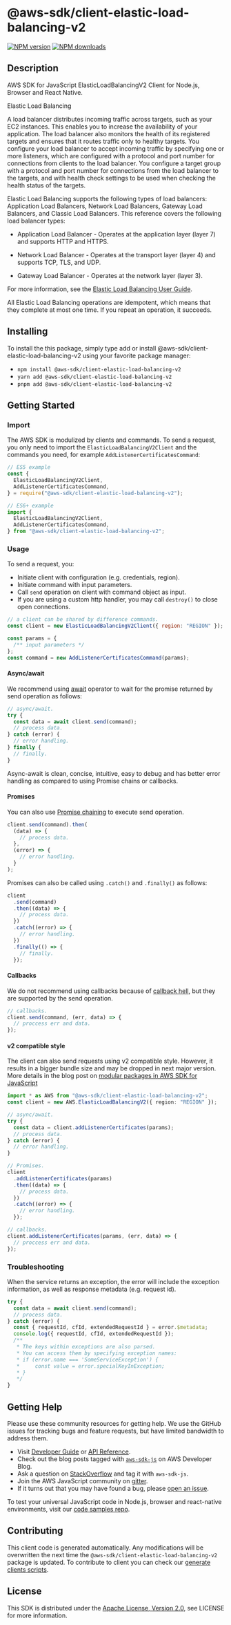 # @aws-sdk/client-elastic-load-balancing-v2

[![NPM version](https://img.shields.io/npm/v/@aws-sdk/client-elastic-load-balancing-v2/latest.svg)](https://www.npmjs.com/package/@aws-sdk/client-elastic-load-balancing-v2)
[![NPM downloads](https://img.shields.io/npm/dm/@aws-sdk/client-elastic-load-balancing-v2.svg)](https://www.npmjs.com/package/@aws-sdk/client-elastic-load-balancing-v2)

## Description

AWS SDK for JavaScript ElasticLoadBalancingV2 Client for Node.js, Browser and React Native.

<fullname>Elastic Load Balancing</fullname>

<p>A load balancer distributes incoming traffic across targets, such as your EC2
instances. This enables you to increase the availability of your application. The load
balancer also monitors the health of its registered targets and ensures that it routes traffic
only to healthy targets. You configure your load balancer to accept incoming traffic by
specifying one or more listeners, which are configured with a protocol and port number for
connections from clients to the load balancer. You configure a target group with a protocol
and port number for connections from the load balancer to the targets, and with health check
settings to be used when checking the health status of the targets.</p>

<p>Elastic Load Balancing supports the following types of load balancers: Application Load
Balancers, Network Load Balancers, Gateway Load Balancers, and Classic Load Balancers.
This reference covers the following load balancer types:</p>
<ul>
<li>
<p>Application Load Balancer - Operates at the application layer (layer 7) and supports HTTP and HTTPS.</p>
</li>
<li>
<p>Network Load Balancer - Operates at the transport layer (layer 4) and supports TCP, TLS, and UDP.</p>
</li>
<li>
<p>Gateway Load Balancer - Operates at the network layer (layer 3).</p>
</li>
</ul>

<p>For more information, see the <a href="https://docs.aws.amazon.com/elasticloadbalancing/latest/userguide/">Elastic Load Balancing User Guide</a>.</p>

<p>All Elastic Load Balancing operations are idempotent, which means that they complete at
most one time. If you repeat an operation, it succeeds.</p>

## Installing

To install the this package, simply type add or install @aws-sdk/client-elastic-load-balancing-v2
using your favorite package manager:

- `npm install @aws-sdk/client-elastic-load-balancing-v2`
- `yarn add @aws-sdk/client-elastic-load-balancing-v2`
- `pnpm add @aws-sdk/client-elastic-load-balancing-v2`

## Getting Started

### Import

The AWS SDK is modulized by clients and commands.
To send a request, you only need to import the `ElasticLoadBalancingV2Client` and
the commands you need, for example `AddListenerCertificatesCommand`:

```js
// ES5 example
const {
  ElasticLoadBalancingV2Client,
  AddListenerCertificatesCommand,
} = require("@aws-sdk/client-elastic-load-balancing-v2");
```

```ts
// ES6+ example
import {
  ElasticLoadBalancingV2Client,
  AddListenerCertificatesCommand,
} from "@aws-sdk/client-elastic-load-balancing-v2";
```

### Usage

To send a request, you:

- Initiate client with configuration (e.g. credentials, region).
- Initiate command with input parameters.
- Call `send` operation on client with command object as input.
- If you are using a custom http handler, you may call `destroy()` to close open connections.

```js
// a client can be shared by difference commands.
const client = new ElasticLoadBalancingV2Client({ region: "REGION" });

const params = {
  /** input parameters */
};
const command = new AddListenerCertificatesCommand(params);
```

#### Async/await

We recommend using [await](https://developer.mozilla.org/en-US/docs/Web/JavaScript/Reference/Operators/await)
operator to wait for the promise returned by send operation as follows:

```js
// async/await.
try {
  const data = await client.send(command);
  // process data.
} catch (error) {
  // error handling.
} finally {
  // finally.
}
```

Async-await is clean, concise, intuitive, easy to debug and has better error handling
as compared to using Promise chains or callbacks.

#### Promises

You can also use [Promise chaining](https://developer.mozilla.org/en-US/docs/Web/JavaScript/Guide/Using_promises#chaining)
to execute send operation.

```js
client.send(command).then(
  (data) => {
    // process data.
  },
  (error) => {
    // error handling.
  }
);
```

Promises can also be called using `.catch()` and `.finally()` as follows:

```js
client
  .send(command)
  .then((data) => {
    // process data.
  })
  .catch((error) => {
    // error handling.
  })
  .finally(() => {
    // finally.
  });
```

#### Callbacks

We do not recommend using callbacks because of [callback hell](http://callbackhell.com/),
but they are supported by the send operation.

```js
// callbacks.
client.send(command, (err, data) => {
  // proccess err and data.
});
```

#### v2 compatible style

The client can also send requests using v2 compatible style.
However, it results in a bigger bundle size and may be dropped in next major version. More details in the blog post
on [modular packages in AWS SDK for JavaScript](https://aws.amazon.com/blogs/developer/modular-packages-in-aws-sdk-for-javascript/)

```ts
import * as AWS from "@aws-sdk/client-elastic-load-balancing-v2";
const client = new AWS.ElasticLoadBalancingV2({ region: "REGION" });

// async/await.
try {
  const data = client.addListenerCertificates(params);
  // process data.
} catch (error) {
  // error handling.
}

// Promises.
client
  .addListenerCertificates(params)
  .then((data) => {
    // process data.
  })
  .catch((error) => {
    // error handling.
  });

// callbacks.
client.addListenerCertificates(params, (err, data) => {
  // proccess err and data.
});
```

### Troubleshooting

When the service returns an exception, the error will include the exception information,
as well as response metadata (e.g. request id).

```js
try {
  const data = await client.send(command);
  // process data.
} catch (error) {
  const { requestId, cfId, extendedRequestId } = error.$metadata;
  console.log({ requestId, cfId, extendedRequestId });
  /**
   * The keys within exceptions are also parsed.
   * You can access them by specifying exception names:
   * if (error.name === 'SomeServiceException') {
   *     const value = error.specialKeyInException;
   * }
   */
}
```

## Getting Help

Please use these community resources for getting help.
We use the GitHub issues for tracking bugs and feature requests, but have limited bandwidth to address them.

- Visit [Developer Guide](https://docs.aws.amazon.com/sdk-for-javascript/v3/developer-guide/welcome.html)
  or [API Reference](https://docs.aws.amazon.com/AWSJavaScriptSDK/v3/latest/index.html).
- Check out the blog posts tagged with [`aws-sdk-js`](https://aws.amazon.com/blogs/developer/tag/aws-sdk-js/)
  on AWS Developer Blog.
- Ask a question on [StackOverflow](https://stackoverflow.com/questions/tagged/aws-sdk-js) and tag it with `aws-sdk-js`.
- Join the AWS JavaScript community on [gitter](https://gitter.im/aws/aws-sdk-js-v3).
- If it turns out that you may have found a bug, please [open an issue](https://github.com/aws/aws-sdk-js-v3/issues/new/choose).

To test your universal JavaScript code in Node.js, browser and react-native environments,
visit our [code samples repo](https://github.com/aws-samples/aws-sdk-js-tests).

## Contributing

This client code is generated automatically. Any modifications will be overwritten the next time the `@aws-sdk/client-elastic-load-balancing-v2` package is updated.
To contribute to client you can check our [generate clients scripts](https://github.com/aws/aws-sdk-js-v3/tree/main/scripts/generate-clients).

## License

This SDK is distributed under the
[Apache License, Version 2.0](http://www.apache.org/licenses/LICENSE-2.0),
see LICENSE for more information.
